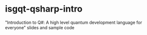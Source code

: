 # isgqt-qsharp-intro
"Introduction to Q#: A high level quantum development language for everyone" slides and sample code
